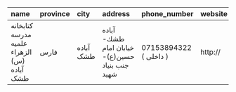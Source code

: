 | name                                       | province   | city      | address                                        | phone_number           | website   |
|:-------------------------------------------|:-----------|:----------|:-----------------------------------------------|:-----------------------|:----------|
| کتابخانه مدرسه علمیه الزهراء (س) آباده طشک | فارس       | آباده طشک | آباده طشك- خیابان امام حسین(ع)- جنب بنیاد شهید | 07153894322 ( داخلی  ) | http://   |